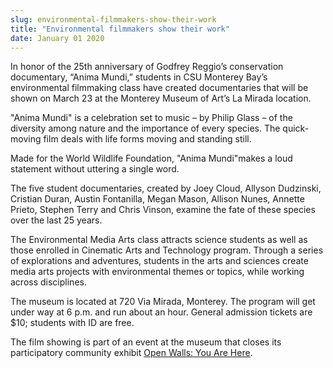```yaml
---
slug: environmental-filmmakers-show-their-work
title: "Environmental filmmakers show their work"
date: January 01 2020
---
```


<p>In honor of the 25th anniversary of Godfrey Reggio’s conservation documentary, “Anima Mundi,” students in CSU Monterey Bay’s environmental filmmaking class have created documentaries that will be shown on March 23 at the Monterey Museum of Art’s La Mirada location.</p><p>"Anima Mundi" is a celebration set to music – by Philip Glass – of the diversity among nature and the importance of every species. The quick&#45;moving film deals with life forms moving and standing still.
</p><p>Made for the World Wildlife Foundation, "Anima Mundi"makes a loud statement without uttering a single word.
</p><p>The five student documentaries, created by Joey Cloud, Allyson Dudzinski, Cristian Duran, Austin Fontanilla, Megan Mason, Allison Nunes, Annette Prieto, Stephen Terry and Chris Vinson, examine the fate of these species over the last 25 years.
</p><p>The Environmental Media Arts class attracts science students as well as those enrolled in Cinematic Arts and Technology program. Through a series of explorations and adventures, students in the arts and sciences create media arts projects with environmental themes or topics, while working across disciplines.
</p><p>The museum is located at 720 Via Mirada, Monterey. The program will get under way at 6 p.m. and run about an hour. General admission tickets are $10; students with ID are free.
</p><p>The film showing is part of an event at the museum that closes its participatory community exhibit <a href="http://www.montereyart.org/event/closing&#45;event&#45;for&#45;open&#45;walls&#45;you&#45;are&#45;here/?utm_medium=email&amp;utm_campaign=Happening+at+the+Monterey+Museum+of+Art&amp;utm_content=Happening+at+the+Monterey+Museum+of+Art+CID_a3148833e410bab61853225d9e7db571&amp;utm_source=Email%20marketing%20software&amp;utm_term=Learn%20more">Open Walls: You Are Here</a>.
</p>
